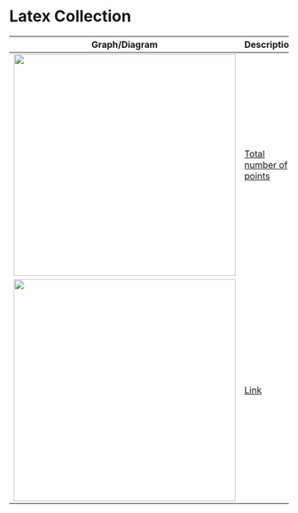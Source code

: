 # Latex Collection


[comment]: <> (| <img src="" width=400> |[Link])

|Graph/Diagram | Description | 
|---------------| --------------------|
| <img src="" width=400> |[Total number of points](https://tex.stackexchange.com/questions/347469/total-number-of-points)
| <img src="" width=400> |[Link]()
<!----
| <img src="" width=400> |[Link]()
| <img src="" width=400> |[Link]()
| <img src="" width=400> |[Link]()
-->

